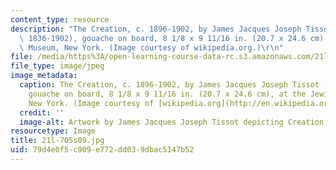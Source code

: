```yaml
---
content_type: resource
description: "The Creation, c. 1896-1902, by James Jacques Joseph Tissot (French,\
  \ 1836-1902), gouache on board, 8 1/8 x 9 11/16 in. (20.7 x 24.6 cm), at the Jewish\
  \ Museum, New York. (Image courtesy of wikipedia.org.)\r\n"
file: /media/https%3A/open-learning-course-data-rc.s3.amazonaws.com/21l-705-major-authors-rewriting-genesis-paradise-lost-and-twentieth-century-fantasy-spring-2009/79d4e0f5c909e772dd039dbac5147b52_21l-705s09.jpg
file_type: image/jpeg
image_metadata:
  caption: The Creation, c. 1896-1902, by James Jacques Joseph Tissot (French, 1836-1902),
    gouache on board, 8 1/8 x 9 11/16 in. (20.7 x 24.6 cm), at the Jewish Museum,
    New York. (Image courtesy of [wikipedia.org](http://en.wikipedia.org/wiki/File:Tissot_The_Creation.jpg).)
  credit: ''
  image-alt: Artwork by James Jacques Joseph Tissot depicting Creation.
resourcetype: Image
title: 21l-705s09.jpg
uid: 79d4e0f5-c909-e772-dd03-9dbac5147b52
---
```

